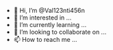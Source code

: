 - 👋 Hi, I’m @Val123nti456n
- 👀 I’m interested in ...
- 🌱 I’m currently learning ...
- 💞️ I’m looking to collaborate on ...
- 📫 How to reach me ...

<!---
Val123nti456n/Val123nti456n is a ✨ special ✨ repository because its `README.md` (this file) appears on your GitHub profile.
You can click the Preview link to take a look at your changes.
--->
